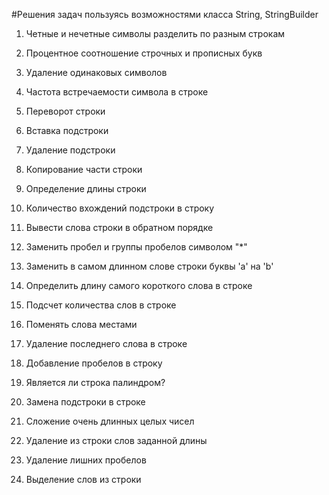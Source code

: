 #Решения задач пользуясь возможностями класса String, StringBuilder


1. Четные и нечетные символы разделить по разным строкам

2. Процентное соотношение строчных и прописных букв

3. Удаление одинаковых символов

4. Частота встречаемости символа в строке

5. Переворот строки

6. Вставка подстроки

7. Удаление подстроки

8. Копирование части строки

9. Определение длины строки

10. Количество вхождений подстроки в строку

11. Вывести слова строки в обратном порядке

12. Заменить пробел и группы пробелов символом "*"

13. Заменить в самом длинном слове строки буквы 'a' на 'b'

14. Определить длину самого короткого слова в строке

15. Подсчет количества слов в строке

16. Поменять слова местами

17. Удаление последнего слова в строке

18. Добавление пробелов в строку

19. Является ли строка палиндром?

20. Замена подстроки в строке
 
21. Сложение очень длинных целых чисел

22. Удаление из строки слов заданной длины

23. Удаление лишних пробелов

24. Выделение слов из строки
